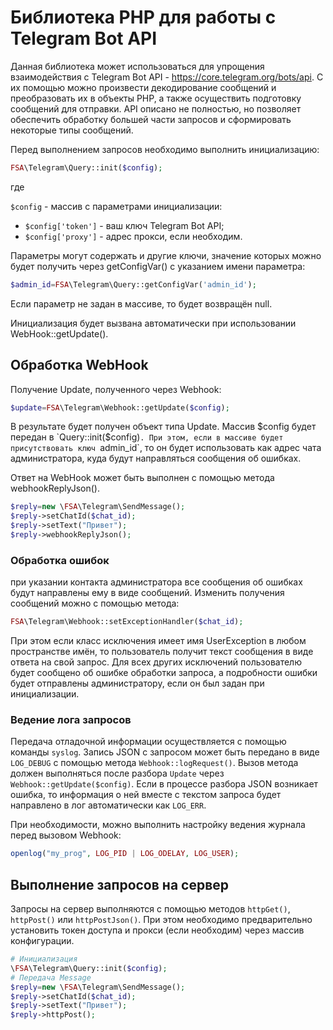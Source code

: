 # Библиотека PHP для работы с Telegram Bot API

Данная библиотека может использоваться для упрощения взаимодействия с Telegram Bot API - <https://core.telegram.org/bots/api>. С их помощью можно произвести декодирование сообщений и преобразовать их в объекты PHP, а также осуществить подготовку сообщений для отправки. API описано не полностью, но позволяет обеспечить обработку большей части запросов и сформировать некоторые типы сообщений.

Перед выполнением запросов необходимо выполнить инициализацию:

```php
FSA\Telegram\Query::init($config);
```

где

`$config` - массив с параметрами инициализации:

- `$config['token']` - ваш ключ Telegram Bot API;
- `$config['proxy']` - адрес прокси, если необходим.

Параметры могут содержать и другие ключи, значение которых можно будет получить через getConfigVar() с указанием имени параметра:

```php
$admin_id=FSA\Telegram\Query::getConfigVar('admin_id');
```

Если параметр не задан в массиве, то будет возвращён null.

Инициализация будет вызвана автоматически при использовании WebHook::getUpdate().

## Обработка WebHook

Получение Update, полученного через Webhook:

```php
$update=FSA\Telegram\Webhook::getUpdate($config);
```

В результате будет получен объект типа Update. Массив $config будет передан в `Query::init($config)`. При этом, если в массиве будет присутствовать ключ `admin_id`, то он будет использовать как адрес чата администратора, куда будут направляться сообщения об ошибках.

Ответ на WebHook может быть выполнен с помощью метода webhookReplyJson().

```php
$reply=new \FSA\Telegram\SendMessage();
$reply->setChatId($chat_id);
$reply->setText("Привет");
$reply->webhookReplyJson();
```

### Обработка ошибок

при указании контакта администратора все сообщения об ошибках будут направлены ему в виде сообщений. Изменить получения сообщений можно с помощью метода:

```php
FSA\Telegram\Webhook::setExceptionHandler($chat_id);
```

При этом если класс исключения имеет имя UserException в любом пространстве имён, то пользователь получит текст сообщения в виде ответа на свой запрос. Для всех других исключений пользователю будет сообщено об ошибке обработки запроса, а подробности ошибки будет отправлены администратору, если он был задан при инициализации.

### Ведение лога запросов

Передача отладочной информации осуществляется с помощью команды `syslog`. Запись JSON с запросом может быть передано в виде `LOG_DEBUG` с помощью метода `Webhook::logRequest()`. Вызов метода должен выполняться после разбора `Update` через `Webhook::getUpdate($config)`. Если в процессе разбора JSON возникает ошибка, то информация о ней вместе с текстом запроса будет направлено в лог автоматически как `LOG_ERR`.

При необходимости, можно выполнить настройку ведения журнала перед вызовом Webhook:

```php
openlog("my_prog", LOG_PID | LOG_ODELAY, LOG_USER);
```

## Выполнение запросов на сервер

Запросы на сервер выполняются с помощью методов `httpGet()`, `httpPost()` или `httpPostJson()`. При этом необходимо предварительно установить токен доступа и прокси (если необходим) через массив конфигурации.

```php
# Инициализация
\FSA\Telegram\Query::init($config);
# Передача Message
$reply=new \FSA\Telegram\SendMessage();
$reply->setChatId($chat_id);
$reply->setText("Привет");
$reply->httpPost();
```
